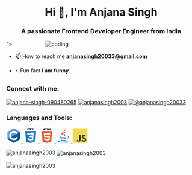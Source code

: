<h1 align="center">Hi 👋, I'm Anjana Singh</h1>
<h3 align="center">A passionate Frontend Developer Engineer from India</h3>
<img align="right" alt="coding" width="400" scr="https://cdn.dribbble.com/users/17707/screenshots/2413754/rrr.gif"

">


- 📫 How to reach me **anjanasingh20033@gmail.com**

- ⚡ Fun fact **I am funny**

<h3 align="left">Connect with me:</h3>
<p align="left">
<a href="https://linkedin.com/in/anjana-singh-090480265" target="blank"><img align="center" src="https://raw.githubusercontent.com/rahuldkjain/github-profile-readme-generator/master/src/images/icons/Social/linked-in-alt.svg" alt="anjana-singh-090480265" height="30" width="40" /></a>
<a href="https://instagram.com/anjanasingh2003" target="blank"><img align="center" src="https://raw.githubusercontent.com/rahuldkjain/github-profile-readme-generator/master/src/images/icons/Social/instagram.svg" alt="anjanasingh2003" height="30" width="40" /></a>
<a href="https://www.hackerrank.com/@anjanasingh20033" target="blank"><img align="center" src="https://raw.githubusercontent.com/rahuldkjain/github-profile-readme-generator/master/src/images/icons/Social/hackerrank.svg" alt="@anjanasingh20033" height="30" width="40" /></a>
</p>

<h3 align="left">Languages and Tools:</h3>
<p align="left"> <a href="https://www.cprogramming.com/" target="_blank" rel="noreferrer"> <img src="https://raw.githubusercontent.com/devicons/devicon/master/icons/c/c-original.svg" alt="c" width="40" height="40"/> </a> <a href="https://www.w3schools.com/css/" target="_blank" rel="noreferrer"> <img src="https://raw.githubusercontent.com/devicons/devicon/master/icons/css3/css3-original-wordmark.svg" alt="css3" width="40" height="40"/> </a> <a href="https://www.w3.org/html/" target="_blank" rel="noreferrer"> <img src="https://raw.githubusercontent.com/devicons/devicon/master/icons/html5/html5-original-wordmark.svg" alt="html5" width="40" height="40"/> </a> <a href="https://www.java.com" target="_blank" rel="noreferrer"> <img src="https://raw.githubusercontent.com/devicons/devicon/master/icons/java/java-original.svg" alt="java" width="40" height="40"/> </a> <a href="https://developer.mozilla.org/en-US/docs/Web/JavaScript" target="_blank" rel="noreferrer"> <img src="https://raw.githubusercontent.com/devicons/devicon/master/icons/javascript/javascript-original.svg" alt="javascript" width="40" height="40"/> </a> </p>

<p><img align="left" src="https://github-readme-stats.vercel.app/api/top-langs?username=anjanasingh2003&show_icons=true&locale=en&layout=compact" alt="anjanasingh2003" /></p>

<p>&nbsp;<img align="center" src="https://github-readme-stats.vercel.app/api?username=anjanasingh2003&show_icons=true&locale=en" alt="anjanasingh2003" /></p>

<p><img align="center" src="https://github-readme-streak-stats.herokuapp.com/?user=anjanasingh2003&" alt="anjanasingh2003" /></p>



